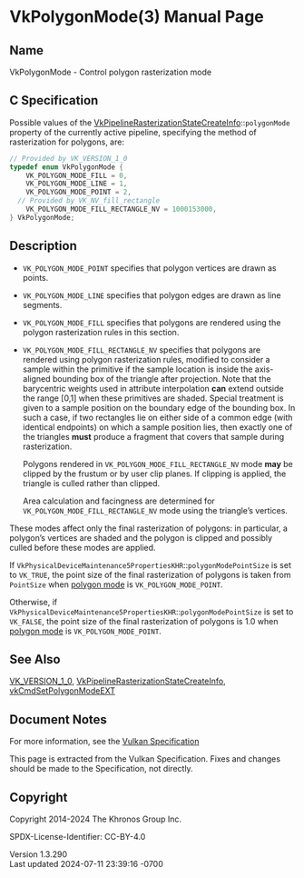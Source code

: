 # VkPolygonMode(3) Manual Page

## Name

VkPolygonMode - Control polygon rasterization mode



## <a href="#_c_specification" class="anchor"></a>C Specification

Possible values of the
[VkPipelineRasterizationStateCreateInfo](https://registry.khronos.org/vulkan/specs/1.3-extensions/man/html/VkPipelineRasterizationStateCreateInfo.html)::`polygonMode`
property of the currently active pipeline, specifying the method of
rasterization for polygons, are:

``` c
// Provided by VK_VERSION_1_0
typedef enum VkPolygonMode {
    VK_POLYGON_MODE_FILL = 0,
    VK_POLYGON_MODE_LINE = 1,
    VK_POLYGON_MODE_POINT = 2,
  // Provided by VK_NV_fill_rectangle
    VK_POLYGON_MODE_FILL_RECTANGLE_NV = 1000153000,
} VkPolygonMode;
```

## <a href="#_description" class="anchor"></a>Description

- `VK_POLYGON_MODE_POINT` specifies that polygon vertices are drawn as
  points.

- `VK_POLYGON_MODE_LINE` specifies that polygon edges are drawn as line
  segments.

- `VK_POLYGON_MODE_FILL` specifies that polygons are rendered using the
  polygon rasterization rules in this section.

- `VK_POLYGON_MODE_FILL_RECTANGLE_NV` specifies that polygons are
  rendered using polygon rasterization rules, modified to consider a
  sample within the primitive if the sample location is inside the
  axis-aligned bounding box of the triangle after projection. Note that
  the barycentric weights used in attribute interpolation **can** extend
  outside the range \[0,1\] when these primitives are shaded. Special
  treatment is given to a sample position on the boundary edge of the
  bounding box. In such a case, if two rectangles lie on either side of
  a common edge (with identical endpoints) on which a sample position
  lies, then exactly one of the triangles **must** produce a fragment
  that covers that sample during rasterization.

  Polygons rendered in `VK_POLYGON_MODE_FILL_RECTANGLE_NV` mode **may**
  be clipped by the frustum or by user clip planes. If clipping is
  applied, the triangle is culled rather than clipped.

  Area calculation and facingness are determined for
  `VK_POLYGON_MODE_FILL_RECTANGLE_NV` mode using the triangle’s
  vertices.

These modes affect only the final rasterization of polygons: in
particular, a polygon’s vertices are shaded and the polygon is clipped
and possibly culled before these modes are applied.

If `VkPhysicalDeviceMaintenance5PropertiesKHR`::`polygonModePointSize`
is set to `VK_TRUE`, the point size of the final rasterization of
polygons is taken from `PointSize` when <a
href="https://registry.khronos.org/vulkan/specs/1.3-extensions/html/vkspec.html#primsrast-polygonmode"
target="_blank" rel="noopener">polygon mode</a> is
`VK_POLYGON_MODE_POINT`.

Otherwise, if
`VkPhysicalDeviceMaintenance5PropertiesKHR`::`polygonModePointSize` is
set to `VK_FALSE`, the point size of the final rasterization of polygons
is 1.0 when <a
href="https://registry.khronos.org/vulkan/specs/1.3-extensions/html/vkspec.html#primsrast-polygonmode"
target="_blank" rel="noopener">polygon mode</a> is
`VK_POLYGON_MODE_POINT`.

## <a href="#_see_also" class="anchor"></a>See Also

[VK_VERSION_1_0](https://registry.khronos.org/vulkan/specs/1.3-extensions/man/html/VK_VERSION_1_0.html),
[VkPipelineRasterizationStateCreateInfo](https://registry.khronos.org/vulkan/specs/1.3-extensions/man/html/VkPipelineRasterizationStateCreateInfo.html),
[vkCmdSetPolygonModeEXT](https://registry.khronos.org/vulkan/specs/1.3-extensions/man/html/vkCmdSetPolygonModeEXT.html)

## <a href="#_document_notes" class="anchor"></a>Document Notes

For more information, see the <a
href="https://registry.khronos.org/vulkan/specs/1.3-extensions/html/vkspec.html#VkPolygonMode"
target="_blank" rel="noopener">Vulkan Specification</a>

This page is extracted from the Vulkan Specification. Fixes and changes
should be made to the Specification, not directly.

## <a href="#_copyright" class="anchor"></a>Copyright

Copyright 2014-2024 The Khronos Group Inc.

SPDX-License-Identifier: CC-BY-4.0

Version 1.3.290  
Last updated 2024-07-11 23:39:16 -0700
